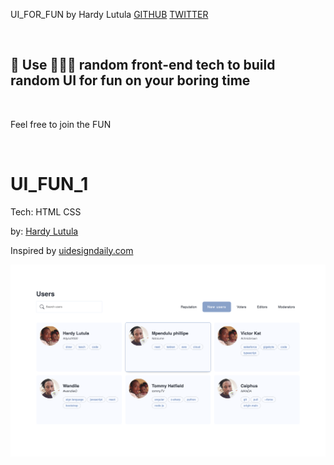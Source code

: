 UI_FOR_FUN by Hardy Lutula [GITHUB](https://github.com/dylut2000) [TWITTER](https://twitter.com/dylut2000)

<br />

## 🤔 Use 🤷🏻‍♂️ random front-end tech to build random UI for fun on your boring time

<br />

Feel free to join the FUN

<br />

# UI_FUN_1

Tech: HTML CSS

by: [Hardy Lutula](https://twitter.com/dylut2000)

Inspired by [uidesigndaily.com](https://uidesigndaily.com/posts/figma-users-list-card-day-1542)

![ui_fun_1](./ui_fun_1/img/ui_fun_1.png)

